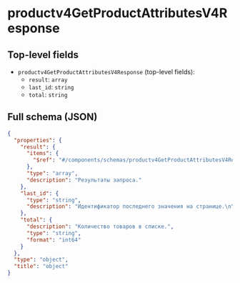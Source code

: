 # productv4GetProductAttributesV4Response

## Top-level fields
- `productv4GetProductAttributesV4Response` (top-level fields):
  - `result`: `array`
  - `last_id`: `string`
  - `total`: `string`

## Full schema (JSON)
```json
{
  "properties": {
    "result": {
      "items": {
        "$ref": "#/components/schemas/productv4GetProductAttributesV4ResponseResult"
      },
      "type": "array",
      "description": "Результаты запроса."
    },
    "last_id": {
      "type": "string",
      "description": "Идентификатор последнего значения на странице.\n\nЧтобы получить следующие значения, укажите полученное значение в следующем запросе в параметре `last_id`.\n"
    },
    "total": {
      "description": "Количество товаров в списке.",
      "type": "string",
      "format": "int64"
    }
  },
  "type": "object",
  "title": "object"
}
```
